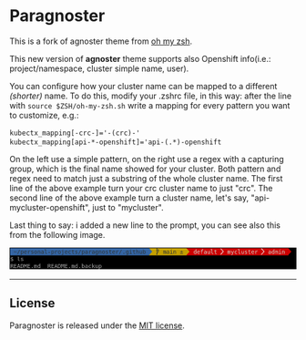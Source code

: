# Paragnoster
This is a fork of agnoster theme from [oh my zsh](https://github.com/ohmyzsh/ohmyzsh).

This new version of **agnoster** theme supports also Openshift info(i.e.: project/namespace, cluster simple name, user).

You can configure how your cluster name can be mapped to a different *(shorter)* name. To do this, modify your .zshrc file, in this way:
after the line with `source $ZSH/oh-my-zsh.sh` write a mapping for every pattern you want to customize, e.g.:
```
kubectx_mapping[-crc-]='-(crc)-'
kubectx_mapping[api-*-openshift]='api-(.*)-openshift
```

On the left use a simple pattern, on the right use a regex with a capturing group, which is the final name showed for your cluster.
Both pattern and regex need to match just a substring of the whole cluster name.
The first line of the above example turn your crc cluster name to just "crc".
The second line of the above example turn a cluster name, let's say, "api-mycluster-openshift", just to "mycluster".

Last thing to say: i added a new line to the prompt, you can see also this from the following image. 

![How the theme looks like](./screenshot.png)

---

## License
Paragnoster is released under the [MIT license](https://github.com/vitorz/paragnoster/blob/master/.github/LICENSE.txt).
